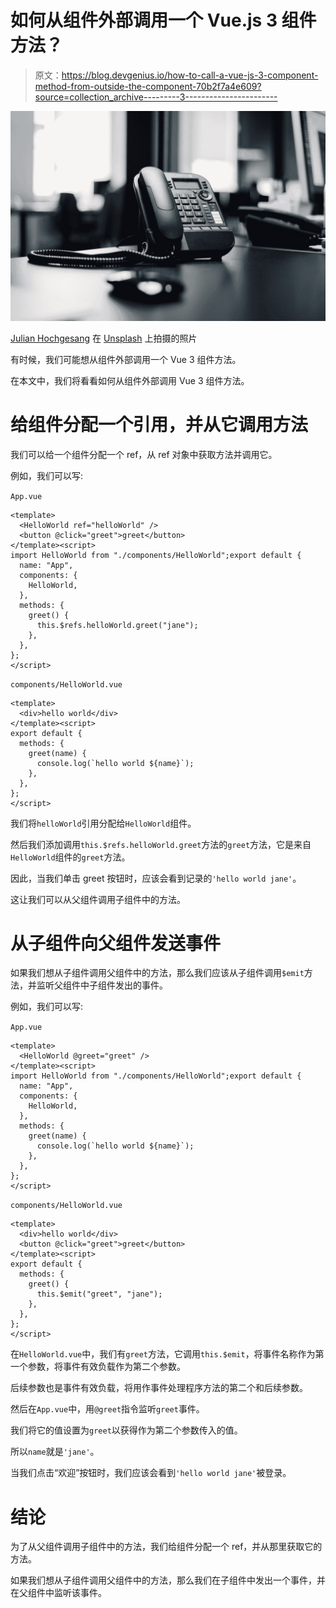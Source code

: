# 如何从组件外部调用一个 Vue.js 3 组件方法？

> 原文：<https://blog.devgenius.io/how-to-call-a-vue-js-3-component-method-from-outside-the-component-70b2f7a4e609?source=collection_archive---------3----------------------->

![](img/87650c8d4a488f78da6fd2a55cde4472.png)

[Julian Hochgesang](https://unsplash.com/@julianhochgesang?utm_source=medium&utm_medium=referral) 在 [Unsplash](https://unsplash.com?utm_source=medium&utm_medium=referral) 上拍摄的照片

有时候，我们可能想从组件外部调用一个 Vue 3 组件方法。

在本文中，我们将看看如何从组件外部调用 Vue 3 组件方法。

# 给组件分配一个引用，并从它调用方法

我们可以给一个组件分配一个 ref，从 ref 对象中获取方法并调用它。

例如，我们可以写:

`App.vue`

```
<template>
  <HelloWorld ref="helloWorld" />
  <button @click="greet">greet</button>
</template><script>
import HelloWorld from "./components/HelloWorld";export default {
  name: "App",
  components: {
    HelloWorld,
  },
  methods: {
    greet() {
      this.$refs.helloWorld.greet("jane");
    },
  },
};
</script>
```

`components/HelloWorld.vue`

```
<template>
  <div>hello world</div>
</template><script>
export default {
  methods: {
    greet(name) {
      console.log(`hello world ${name}`);
    },
  },
};
</script>
```

我们将`helloWorld`引用分配给`HelloWorld`组件。

然后我们添加调用`this.$refs.helloWorld.greet`方法的`greet`方法，它是来自`HelloWorld`组件的`greet`方法。

因此，当我们单击 greet 按钮时，应该会看到记录的`'hello world jane'`。

这让我们可以从父组件调用子组件中的方法。

# 从子组件向父组件发送事件

如果我们想从子组件调用父组件中的方法，那么我们应该从子组件调用`$emit`方法，并监听父组件中子组件发出的事件。

例如，我们可以写:

`App.vue`

```
<template>
  <HelloWorld @greet="greet" />
</template><script>
import HelloWorld from "./components/HelloWorld";export default {
  name: "App",
  components: {
    HelloWorld,
  },
  methods: {
    greet(name) {
      console.log(`hello world ${name}`);
    },
  },
};
</script>
```

`components/HelloWorld.vue`

```
<template>
  <div>hello world</div>
  <button @click="greet">greet</button>
</template><script>
export default {
  methods: {
    greet() {
      this.$emit("greet", "jane");
    },
  },
};
</script>
```

在`HelloWorld.vue`中，我们有`greet`方法，它调用`this.$emit`，将事件名称作为第一个参数，将事件有效负载作为第二个参数。

后续参数也是事件有效负载，将用作事件处理程序方法的第二个和后续参数。

然后在`App.vue`中，用`@greet`指令监听`greet`事件。

我们将它的值设置为`greet`以获得作为第二个参数传入的值。

所以`name`就是`'jane'`。

当我们点击“欢迎”按钮时，我们应该会看到`'hello world jane'`被登录。

# 结论

为了从父组件调用子组件中的方法，我们给组件分配一个 ref，并从那里获取它的方法。

如果我们想从子组件调用父组件中的方法，那么我们在子组件中发出一个事件，并在父组件中监听该事件。
